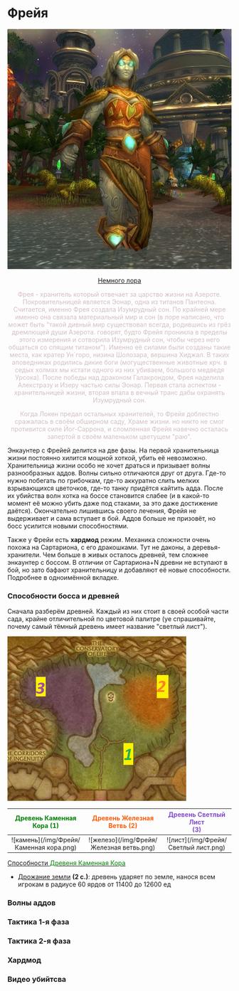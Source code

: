 # Фрейя #

![](/img/Фрейя/Фрейя.jpg)

<p align="center"><u>Немного лора</u></p>
<p align="center">
 <span style="color:#d4bec1">Фрея - хранитель который отвечает за царство жизни на Азероте. Покровительницей является Эонар, одна из титанов Пантеона. Считается, именно Фрея создала Изумрудный сон. По крайней мере именно она связала материальный мир и сон (в лоре написано, что может быть "такой дивный мир существовал всегда, родившись из грёз дремлющей души Азерота. говорят, будто Фрейя проникла в пределы этого измерения и сотворила Изумрудный сон, чтобы через него общаться со спящим титаном"). Именно её силами были созданы такие места, как кратер Ун`горо, низина Шолозара, вершина Хиджал. В таких аповедниках родились дикие боги (могущественные животные крч. в седых холмах мы кстати одного из них убиваем, большого медведя Урсока). После победы над драконом Галакрондом, Фрея наделила Алекстразу и Изеру частью силы Эонар. Первая стала аспектом - хранительницей жизни, вторая впала в вечный транс дабы охранять Изумрудный сон.</span>
 </p>

  <p align="center">
 <span style="color:#d4bec1">Когда Локен предал остальных хранителей, то Фрейя доблестно сражалась в своём обширном саду, Храме жизни. но никто не смог противится силе Йог-Саррона, и сломленная Фрейя навечно осталась запертой в своём маленьком цветущем "раю". 
 </span>
</p>

Энкаунтер с Фрейей делится на две фазы. На первой хранительница жизни постоянно хилится мощной хоткой, убить её невозможно. Хранительница жизни особо не хочет драться и призывает волны разнообразных аддов. Волны сильно отличаются друг от друга. Где-то нужно побегать по грибочкам, где-то аккуратно слить мелких взрывающихся цветочков, где-то танку придётся кайтить адда. После их убийства волн хотка на боссе становится слабее (и в какой-то момент её можно убить даже под стаками, за это даже достижение даётся). Окончательно лишившись своего лечения, Фрейя не выдерживает и сама вступает в бой. Аддов больше не призовёт, но босс усилится новыми способностями.

Также у Фрейи есть **хардмод** режим. Механика сложности очень похожа на Сартариона, с его дракошками. Тут не даконы, а деревья-хранители. Чем больше в живых осталось древней, тем сложнее энкаунтер с боссом. В отличии от Сартариона+N древни не вступают в бой, но зато бафают хранительницу и добавляют её новые способности. Подробнее в одноимённой вкладке.

### Способности босса и древней ###

Сначала разберём древней. Каждый из них стоит в своей особой части сада, крайне отличительной по цветовой палитре (yе спрашивайте, почему самый тёмный древень имеет название "светлый лист").

![карта древней](/img/Фрейя/Карта_древней.png)

|<span style="color:green">Древень Каменная Кора (1)</span>|<span style="color:#ff5a03">Древень Железная Ветвь (2)</span>|<span style="color:#814CCC">Древень Светлый Лист</span> <br><span style="color:#814CCC">(3)</span>|
|:---:|:---:|:---:|
|![камень](/img/Фрейя/Каменная кора.png)|![железо](/img/Фрейя/Железная ветвь.png)|![лист](/img/Фрейя/Светлый лист.png)|

<u>Способности <span style="color:green">Древеня Каменная Кора</span></u>

 - [Дрожание земли](https://www.wowhead.com/wotlk/ru/spell=62932) **(2 с.)**: древень ударяет по земле, нанося всем игрокам в радиусе 60 ярдов от 11400 до 12600 ед

### Волны аддов ###

### Тактика 1-я фаза ###

### Тактика 2-я фаза ###

### Хардмод ###

### Видео убийтсва ###
